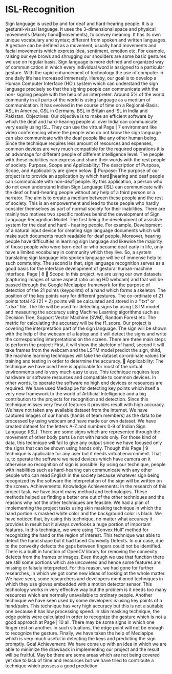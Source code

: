 # ISL-Recognition
Sign language is used by and for deaf and hard-hearing people. It is a gestural-visual 
language. It uses the 3-dimensional space and physical movements (Mainly handmovements), to convey meaning. It has its own unique vocabulary and syntax; different 
from spoken and written languages. A gesture can be defined as a movement, usually hand 
movements and facial movements which express idea, sentiment, emotion etc. For 
example, raising our eye brows and shrugging our shoulders are some basic gestures we 
use on regular basis. Sign language is more defined and organized way of communication 
in which every individual word is assigned to a particular gesture. With the rapid 
enhancement of technology the use of computer in one daily life has increased immensely. 
Hereby, our goal is to develop a Human Computer Interface (HCI) system which can 
understand the sign language precisely so that the signing people can communicate with the 
non- signing people with the help of an interpreter. 
Around 5% of the world community in all parts of the world is using language as a 
medium of communication. It has evolved in the course of time on a Regional-Basis. ASL 
in America, GSL in Germany, BSL in Britain and ISL in India and Pakistan.
Objectives:
Our objective is to make an efficient software by which the deaf and hard-hearing people 
all over India can communicate very easily using ISL. They can use the virtual 
Page | 7
environment like video conferencing where the people who do not know the sign language 
can also communicate with the deaf people like any other human being. Since the 
technique requires less amount of resources and expenses, common devices are very much 
compatible for the required operations it is an advantage for different people of different 
intelligence level. The people with these inabilities can express and share their words with 
the rest people of society.
Purpose, Scope and Applicability: The description of Purpose, Scope, and
Applicability are given below:
 Purpose: The purpose of our project is to provide an application by which hard￾hearing and deaf people can communicate with non-deaf people. By this 
application, a person who do not even understand Indian Sign Language (ISL) 
can communicate with the deaf or hard-hearing people without any help of a 
third person or a narrator. The aim is to create a medium between these people 
and the rest of society. This is an empowerment and lead to those people who 
hardly consider themselves as part of normal society for their inabilities.
There are mainly two motives two specific motives behind the 
development of Sign Language Recognition Model. 
The first being the development of assistive system for the deaf and hard -
hearing people. For example, Development of a natural input device for creating 
sign language documents which will make such documents much readable for 
deaf people. Moreover, hearing people have difficulties in learning sign language 
and likewise the majority of those people who were born deaf or who became 
deaf early in life, only have a limited vocabulary in community which they live. 
So, a system translating sign language into spoken language will be of immense 
help to such community.
The second is that, sign language recognition serves as a good basis for the 
interface development of gestural human-machine interface.
Page | 8  Scope: In this project, we are using our own datasets (capturing images of same 
aspect ratio using HD webcam) and that will be passed through the Google 
Mediapipe framework for the purpose of detection of the 21 points (keypoints) of a 
hand which forms a skeleton. The position of the key points vary for different 
gestures. The co-ordinate of 21 points total 42 (21 * 2) points will be calculated and 
stored in a “.txt” or “.xlsx” file. The file will be used for detecting signs by using 
LSTM model and measuring the accuracy using Machine Learning algorithms such 
as Decision Tree, Support Vector Machine (SVM), Random Forest etc. The metric 
for calculating the accuracy will be the f1_score. 
Our project is covering the interpretation part of the sign language. The sign will be 
shown with the help of the webcam of a laptop and it will detect the signs and write 
the corresponding interpretations on the screen. There are three main steps to 
perform the project: First, it will show the skeleton of hand, second it will take 
frames from the webcam and the LSTM model predict the sign, third, the machine 
learning techniques will take the dataset co-ordinate values for training and testing 
in order to determine the accuracy.
 Applicability: The technique we have used here is applicable for most of the 
virtual environments and is very much easy to use. This technique requires less 
hardware or software resources and compatible to common devices. In other 
words, to operate the software no high end devices or resources are required. We 
have used Mediapipe for detecting key points which itself a very new framework 
to the world of Artificial Intelligence and a big contribution to the projects for 
recognition and detection. Since this technique misses very few of features it 
provides result with high accuracy. 
We have not taken any available dataset from the internet. We have 
captured images of our hands (hands of team members) as the data to be processed 
by using webcam and have made our own dataset. We have created dataset for the 
letters A-Z and numbers 0-9 of Indian Sign Language (ISL). There are some signs 
which are represented through the movement of other body parts i.e not with 
hands only. For those kind of data, this technique will fail to give any output since 
we have focused only the signs that can be shown using hands only. Though this 
Page | 9
technique is applicable for any user but it needs virtual environment. That is, to 
operate the software we need devices which have camera on it otherwise no 
recognition of sign is possible.
By using our technique, people with inabilities such as hard-hearing can 
communicate with any other people who can read English in the society because 
whatever sign being recognized by the software the interpretation of the sign will 
be written on the screen.
Achievements: 
Knowledge Achievements:
In the research of this project task, we have learnt many method and technologies. These 
methods helped us finding a better one out of the other techniques and the reasons why not 
the other techniques are feasible.
We had a plan of implementing the project tasks using skin masking technique in 
which the hand portion is masked white color and the background color is black. We have 
noticed that, by using this technique, no matter what accuracy it provides in result but it 
always overlooks a huge portion of important features. In this technique, we were using 
“Convex Hull” method for recognizing the hand or the region of interest. This technique 
was able to detect the hand shape but it had faced Convexity Defects. In our case, due to 
the convexity defects the gaps between fingers could not be identified. There is a built in 
function of OpenCV library for removing the convexity defects from the frames or 
images. Even though we use that function there are still some portions which are 
uncovered and hence some features are missing or falsely interpreted. For this reason, we 
had gone for further researches, in which we got some new ideas of looking at the whole 
matter. We have seen, some researchers and developers mentioned techniques in which 
they use gloves embedded with a motion detector sensor. This technology works in very 
effective way but the problem is it needs too many resources which are normally 
unavailable to ordinary people. Another technique we have seen used by some developers 
is using key points of a hand/palm. This technique has very high accuracy but this is not a 
suitable one because it has low processing speed. In skin masking technique, the edge 
points were calculated in order to recognize the gesture which is not a good approach at
Page | 10
all. There may be some signs in which one finger rest on another. In such situations, the 
edge point will not be enough to recognize the gesture. Finally, we have taken the help of 
Mediapipe which is very much useful in detecting the keys and predicting the sign 
promptly.
Goal Achievement:
We have come up with an idea in which we are able to minimize the drawback in 
implementing our project and the result will be fruitful. May be there are some areas 
which are not being covered yet due to lack of time and resources but we have tried to 
contribute a technique which possess a good prediction.
